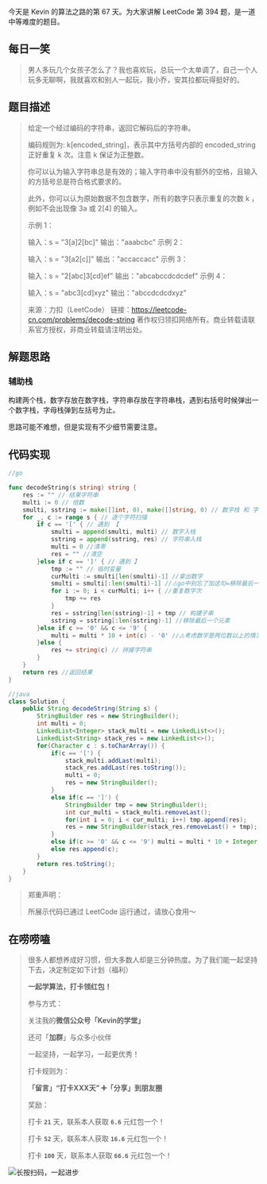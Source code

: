 今天是 Kevin 的算法之路的第 67 天。为大家讲解 LeetCode 第 394 题，是一道中等难度的题目。



## 每日一笑

> 男人多玩几个女孩子怎么了？我也喜欢玩，总玩一个太单调了，自己一个人玩多无聊啊，我就喜欢和别人一起玩，我小乔，安其拉都玩得挺好的。



## 题目描述

> 给定一个经过编码的字符串，返回它解码后的字符串。
>
> 编码规则为: k[encoded_string]，表示其中方括号内部的 encoded_string 正好重复 k 次。注意 k 保证为正整数。
>
> 你可以认为输入字符串总是有效的；输入字符串中没有额外的空格，且输入的方括号总是符合格式要求的。
>
> 此外，你可以认为原始数据不包含数字，所有的数字只表示重复的次数 k ，例如不会出现像 3a 或 2[4] 的输入。
>
>  
>
> 示例 1：
>
> 输入：s = "3[a]2[bc]"
> 输出："aaabcbc"
> 示例 2：
>
> 输入：s = "3[a2[c]]"
> 输出："accaccacc"
> 示例 3：
>
> 输入：s = "2[abc]3[cd]ef"
> 输出："abcabccdcdcdef"
> 示例 4：
>
> 输入：s = "abc3[cd]xyz"
> 输出："abccdcdcdxyz"
>
> 来源：力扣（LeetCode）
> 链接：https://leetcode-cn.com/problems/decode-string
> 著作权归领扣网络所有。商业转载请联系官方授权，非商业转载请注明出处。



## 解题思路

### 辅助栈

构建两个栈，数字存放在数字栈，字符串存放在字符串栈，遇到右括号时候弹出一个数字栈，字母栈弹到左括号为止。

思路可能不难想，但是实现有不少细节需要注意。



## 代码实现

```go
//go

func decodeString(s string) string {
	res := "" // 结果字符串
	multi := 0 // 倍数
	smulti, sstring := make([]int, 0), make([]string, 0) // 数字栈 和 字符串栈
	for _, c := range s { // 逐个字符扫描
		if c == '[' { // 遇到 【
			smulti = append(smulti, multi) // 数字入栈
			sstring = append(sstring, res) // 字符串入栈
			multi = 0 //清零
			res = "" //清空
		}else if c == ']' { // 遇到 】
			tmp := "" // 临时变量
			curMulti := smulti[len(smulti)-1] //拿出数字
			smulti = smulti[:len(smulti)-1] //⚠️go中别忘了加这句=移除最后一个元素
			for i := 0; i < curMulti; i++ { //重复数字次
				tmp += res
			}
			res = sstring[len(sstring)-1] + tmp // 构建子串
			sstring = sstring[:len(sstring)-1] //移除最后一个元素
		}else if c >= '0' && c <= '9' {
			multi = multi * 10 + int(c) - '0' //⚠️考虑数字是两位数以上的情况
		}else {
			res += string(c) // 拼接字符串
		}
	}
	return res //返回结果
}
```



```java
//java
class Solution {
    public String decodeString(String s) {
        StringBuilder res = new StringBuilder();
        int multi = 0;
        LinkedList<Integer> stack_multi = new LinkedList<>();
        LinkedList<String> stack_res = new LinkedList<>();
        for(Character c : s.toCharArray()) {
            if(c == '[') {
                stack_multi.addLast(multi);
                stack_res.addLast(res.toString());
                multi = 0;
                res = new StringBuilder();
            }
            else if(c == ']') {
                StringBuilder tmp = new StringBuilder();
                int cur_multi = stack_multi.removeLast();
                for(int i = 0; i < cur_multi; i++) tmp.append(res);
                res = new StringBuilder(stack_res.removeLast() + tmp);
            }
            else if(c >= '0' && c <= '9') multi = multi * 10 + Integer.parseInt(c + "");
            else res.append(c);
        }
        return res.toString();
    }
}
```



> 郑重声明：
>
> 所展示代码已通过 LeetCode 运行通过，请放心食用～



## 在唠唠嗑

> 很多人都想养成好习惯，但大多数人却是三分钟热度。为了我们能一起坚持下去，决定制定如下计划（福利）
>
> **一起学算法，打卡领红包！**
>
> 参与方式：
>
> 关注我的**微信公众号「Kevin的学堂」**
>
> 还可「**加群**」与众多小伙伴
>
> 一起坚持，一起学习，一起更优秀！
>
> 打卡规则为：
>
> **「留言」“打卡XXX天” ➕「分享」到朋友圈**
>
> 奖励：
>
> 打卡 **`21`** 天，联系本人获取 **`6.6`** 元红包一个！
>
> 打卡 **`52`** 天，联系本人获取 **`16.6`** 元红包一个！
>
> 打卡 **`100`** 天，联系本人获取 **`66.6`** 元红包一个！



![长按扫码，一起进步](http://wesub.ifree258.top/wesubQRCode-2.png)